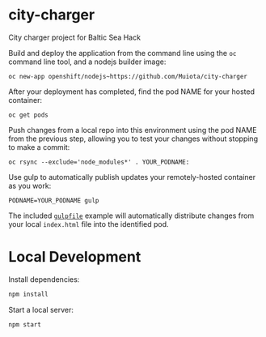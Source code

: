 # city-charger
City charger project for Baltic Sea Hack


Build and deploy the application from the command line using the `oc` command line tool, and a nodejs builder image:

    oc new-app openshift/nodejs~https://github.com/Muiota/city-charger

After your deployment has completed, find the pod NAME for your hosted container:

    oc get pods

Push changes from a local repo into this environment using the pod NAME from the previous step, allowing you to test your changes without stopping to make a commit:

    oc rsync --exclude='node_modules*' . YOUR_PODNAME:

Use gulp to automatically publish updates your remotely-hosted container as you work:

    PODNAME=YOUR_PODNAME gulp

The included [`gulpfile`](https://github.com/Muiota/city-charger/blob/master/gulpfile.js) example will automatically distribute changes from your local `index.html` file into the identified pod.

# Local Development
Install dependencies:

```bash
npm install
```

Start a local server:

```bash
npm start
